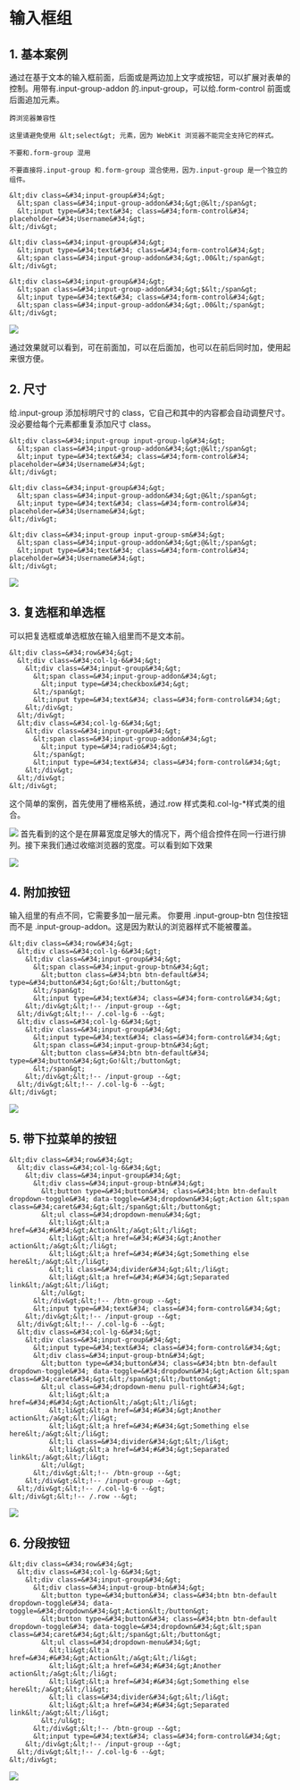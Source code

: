 # 输入框组

## 1. 基本案例

通过在基于文本的输入框前面，后面或是两边加上文字或按钮，可以扩展对表单的控制。用带有.input-group-addon 的.input-group，可以给.form-control 前面或后面追加元素。

    跨浏览器兼容性

    这里请避免使用 &lt;select&gt; 元素，因为 WebKit 浏览器不能完全支持它的样式。

    不要和.form-group 混用

    不要直接将.input-group 和.form-group 混合使用，因为.input-group 是一个独立的组件。

```
&lt;div class=&#34;input-group&#34;&gt;
  &lt;span class=&#34;input-group-addon&#34;&gt;@&lt;/span&gt;
  &lt;input type=&#34;text&#34; class=&#34;form-control&#34; placeholder=&#34;Username&#34;&gt;
&lt;/div&gt;

&lt;div class=&#34;input-group&#34;&gt;
  &lt;input type=&#34;text&#34; class=&#34;form-control&#34;&gt;
  &lt;span class=&#34;input-group-addon&#34;&gt;.00&lt;/span&gt;
&lt;/div&gt;

&lt;div class=&#34;input-group&#34;&gt;
  &lt;span class=&#34;input-group-addon&#34;&gt;$&lt;/span&gt;
  &lt;input type=&#34;text&#34; class=&#34;form-control&#34;&gt;
  &lt;span class=&#34;input-group-addon&#34;&gt;.00&lt;/span&gt;
&lt;/div&gt;
```

![](https://dn-anything-about-doc.qbox.me/bootstrap/77.png)

通过效果就可以看到，可在前面加，可以在后面加，也可以在前后同时加，使用起来很方便。

## 2. 尺寸

给.input-group 添加标明尺寸的 class，它自己和其中的内容都会自动调整尺寸。没必要给每个元素都重复添加尺寸 class。
```
&lt;div class=&#34;input-group input-group-lg&#34;&gt;
  &lt;span class=&#34;input-group-addon&#34;&gt;@&lt;/span&gt;
  &lt;input type=&#34;text&#34; class=&#34;form-control&#34; placeholder=&#34;Username&#34;&gt;
&lt;/div&gt;

&lt;div class=&#34;input-group&#34;&gt;
  &lt;span class=&#34;input-group-addon&#34;&gt;@&lt;/span&gt;
  &lt;input type=&#34;text&#34; class=&#34;form-control&#34; placeholder=&#34;Username&#34;&gt;
&lt;/div&gt;

&lt;div class=&#34;input-group input-group-sm&#34;&gt;
  &lt;span class=&#34;input-group-addon&#34;&gt;@&lt;/span&gt;
  &lt;input type=&#34;text&#34; class=&#34;form-control&#34; placeholder=&#34;Username&#34;&gt;
&lt;/div&gt;
```

![](https://dn-anything-about-doc.qbox.me/bootstrap/78.png)

## 3. 复选框和单选框

可以把复选框或单选框放在输入组里而不是文本前。
```
&lt;div class=&#34;row&#34;&gt;
  &lt;div class=&#34;col-lg-6&#34;&gt;
    &lt;div class=&#34;input-group&#34;&gt;
      &lt;span class=&#34;input-group-addon&#34;&gt;
        &lt;input type=&#34;checkbox&#34;&gt;
      &lt;/span&gt;
      &lt;input type=&#34;text&#34; class=&#34;form-control&#34;&gt;
    &lt;/div&gt;
  &lt;/div&gt;
  &lt;div class=&#34;col-lg-6&#34;&gt;
    &lt;div class=&#34;input-group&#34;&gt;
      &lt;span class=&#34;input-group-addon&#34;&gt;
        &lt;input type=&#34;radio&#34;&gt;
      &lt;/span&gt;
      &lt;input type=&#34;text&#34; class=&#34;form-control&#34;&gt;
    &lt;/div&gt;
  &lt;/div&gt;
&lt;/div&gt;
```

这个简单的案例，首先使用了栅格系统，通过.row 样式类和.col-lg-*样式类的组合。

![](https://dn-anything-about-doc.qbox.me/bootstrap/79.png)
首先看到的这个是在屏幕宽度足够大的情况下，两个组合控件在同一行进行排列。接下来我们通过收缩浏览器的宽度。可以看到如下效果

![](https://dn-anything-about-doc.qbox.me/bootstrap/80.png)

## 4. 附加按钮

输入组里的有点不同，它需要多加一层元素。 你要用 .input-group-btn 包住按钮而不是 .input-group-addon。这是因为默认的浏览器样式不能被覆盖。
```
&lt;div class=&#34;row&#34;&gt;
  &lt;div class=&#34;col-lg-6&#34;&gt;
    &lt;div class=&#34;input-group&#34;&gt;
      &lt;span class=&#34;input-group-btn&#34;&gt;
        &lt;button class=&#34;btn btn-default&#34; type=&#34;button&#34;&gt;Go!&lt;/button&gt;
      &lt;/span&gt;
      &lt;input type=&#34;text&#34; class=&#34;form-control&#34;&gt;
    &lt;/div&gt;&lt;!-- /input-group --&gt;
  &lt;/div&gt;&lt;!-- /.col-lg-6 --&gt;
  &lt;div class=&#34;col-lg-6&#34;&gt;
    &lt;div class=&#34;input-group&#34;&gt;
      &lt;input type=&#34;text&#34; class=&#34;form-control&#34;&gt;
      &lt;span class=&#34;input-group-btn&#34;&gt;
        &lt;button class=&#34;btn btn-default&#34; type=&#34;button&#34;&gt;Go!&lt;/button&gt;
      &lt;/span&gt;
    &lt;/div&gt;&lt;!-- /input-group --&gt;
  &lt;/div&gt;&lt;!-- /.col-lg-6 --&gt;
&lt;/div&gt;
```

![](https://dn-anything-about-doc.qbox.me/bootstrap/81.png)

## 5. 带下拉菜单的按钮

```
&lt;div class=&#34;row&#34;&gt;
  &lt;div class=&#34;col-lg-6&#34;&gt;
    &lt;div class=&#34;input-group&#34;&gt;
      &lt;div class=&#34;input-group-btn&#34;&gt;
        &lt;button type=&#34;button&#34; class=&#34;btn btn-default dropdown-toggle&#34; data-toggle=&#34;dropdown&#34;&gt;Action &lt;span class=&#34;caret&#34;&gt;&lt;/span&gt;&lt;/button&gt;
        &lt;ul class=&#34;dropdown-menu&#34;&gt;
          &lt;li&gt;&lt;a href=&#34;#&#34;&gt;Action&lt;/a&gt;&lt;/li&gt;
          &lt;li&gt;&lt;a href=&#34;#&#34;&gt;Another action&lt;/a&gt;&lt;/li&gt;
          &lt;li&gt;&lt;a href=&#34;#&#34;&gt;Something else here&lt;/a&gt;&lt;/li&gt;
          &lt;li class=&#34;divider&#34;&gt;&lt;/li&gt;
          &lt;li&gt;&lt;a href=&#34;#&#34;&gt;Separated link&lt;/a&gt;&lt;/li&gt;
        &lt;/ul&gt;
      &lt;/div&gt;&lt;!-- /btn-group --&gt;
      &lt;input type=&#34;text&#34; class=&#34;form-control&#34;&gt;
    &lt;/div&gt;&lt;!-- /input-group --&gt;
  &lt;/div&gt;&lt;!-- /.col-lg-6 --&gt;
  &lt;div class=&#34;col-lg-6&#34;&gt;
    &lt;div class=&#34;input-group&#34;&gt;
      &lt;input type=&#34;text&#34; class=&#34;form-control&#34;&gt;
      &lt;div class=&#34;input-group-btn&#34;&gt;
        &lt;button type=&#34;button&#34; class=&#34;btn btn-default dropdown-toggle&#34; data-toggle=&#34;dropdown&#34;&gt;Action &lt;span class=&#34;caret&#34;&gt;&lt;/span&gt;&lt;/button&gt;
        &lt;ul class=&#34;dropdown-menu pull-right&#34;&gt;
          &lt;li&gt;&lt;a href=&#34;#&#34;&gt;Action&lt;/a&gt;&lt;/li&gt;
          &lt;li&gt;&lt;a href=&#34;#&#34;&gt;Another action&lt;/a&gt;&lt;/li&gt;
          &lt;li&gt;&lt;a href=&#34;#&#34;&gt;Something else here&lt;/a&gt;&lt;/li&gt;
          &lt;li class=&#34;divider&#34;&gt;&lt;/li&gt;
          &lt;li&gt;&lt;a href=&#34;#&#34;&gt;Separated link&lt;/a&gt;&lt;/li&gt;
        &lt;/ul&gt;
      &lt;/div&gt;&lt;!-- /btn-group --&gt;
    &lt;/div&gt;&lt;!-- /input-group --&gt;
  &lt;/div&gt;&lt;!-- /.col-lg-6 --&gt;
&lt;/div&gt;&lt;!-- /.row --&gt;
```

![](https://dn-anything-about-doc.qbox.me/bootstrap/82.png)

## 6. 分段按钮

```
&lt;div class=&#34;row&#34;&gt;
  &lt;div class=&#34;col-lg-6&#34;&gt;
    &lt;div class=&#34;input-group&#34;&gt;
      &lt;div class=&#34;input-group-btn&#34;&gt;
        &lt;button type=&#34;button&#34; class=&#34;btn btn-default dropdown-toggle&#34; data-toggle=&#34;dropdown&#34;&gt;Action&lt;/button&gt;
        &lt;button type=&#34;button&#34; class=&#34;btn btn-default dropdown-toggle&#34; data-toggle=&#34;dropdown&#34;&gt;&lt;span class=&#34;caret&#34;&gt;&lt;/span&gt;&lt;/button&gt;
        &lt;ul class=&#34;dropdown-menu&#34;&gt;
          &lt;li&gt;&lt;a href=&#34;#&#34;&gt;Action&lt;/a&gt;&lt;/li&gt;
          &lt;li&gt;&lt;a href=&#34;#&#34;&gt;Another action&lt;/a&gt;&lt;/li&gt;
          &lt;li&gt;&lt;a href=&#34;#&#34;&gt;Something else here&lt;/a&gt;&lt;/li&gt;
          &lt;li class=&#34;divider&#34;&gt;&lt;/li&gt;
          &lt;li&gt;&lt;a href=&#34;#&#34;&gt;Separated link&lt;/a&gt;&lt;/li&gt;
        &lt;/ul&gt;
      &lt;/div&gt;&lt;!-- /btn-group --&gt;
      &lt;input type=&#34;text&#34; class=&#34;form-control&#34;&gt;
    &lt;/div&gt;&lt;!-- /input-group --&gt;
  &lt;/div&gt;&lt;!-- /.col-lg-6 --&gt;
&lt;/div&gt;
```

![](https://dn-anything-about-doc.qbox.me/bootstrap/83.png)
